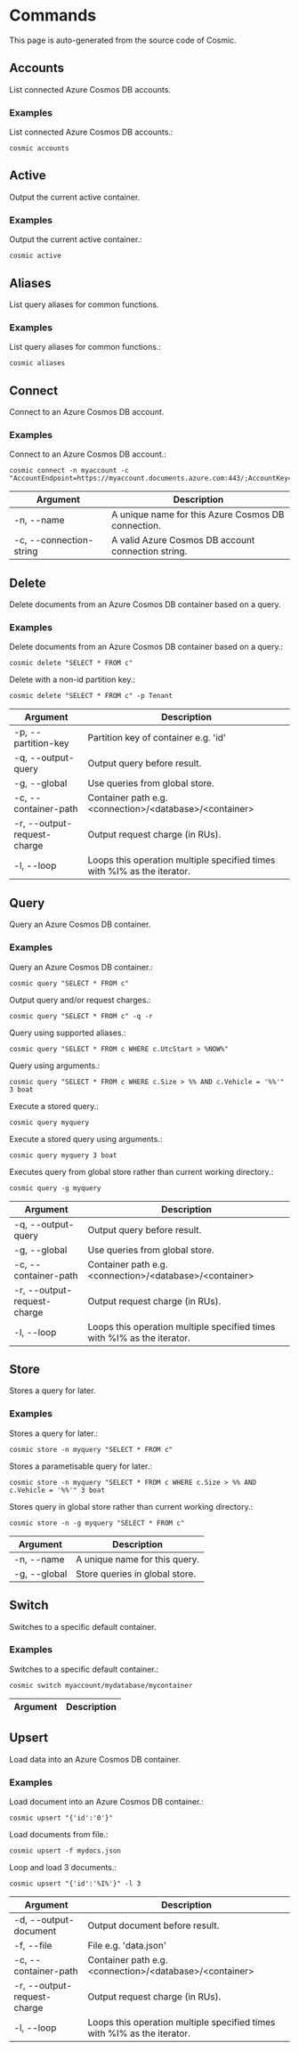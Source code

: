 # Commands
This page is auto-generated from the source code of Cosmic.
## Accounts
List connected Azure Cosmos DB accounts.
### Examples
List connected Azure Cosmos DB accounts.:
```
cosmic accounts
```
## Active
Output the current active container.
### Examples
Output the current active container.:
```
cosmic active
```
## Aliases
List query aliases for common functions.
### Examples
List query aliases for common functions.:
```
cosmic aliases
```
## Connect
Connect to an Azure Cosmos DB account.
### Examples
Connect to an Azure Cosmos DB account.:
```
cosmic connect -n myaccount -c "AccountEndpoint=https://myaccount.documents.azure.com:443/;AccountKey=****==;"
```
| Argument | Description |
| - | - | 
| -n, --name | A unique name for this Azure Cosmos DB connection. |
| -c, --connection-string | A valid Azure Cosmos DB account connection string. |
## Delete
Delete documents from an Azure Cosmos DB container based on a query.
### Examples
Delete documents from an Azure Cosmos DB container based on a query.:
```
cosmic delete "SELECT * FROM c"
```
Delete with a non-id partition key.:
```
cosmic delete "SELECT * FROM c" -p Tenant
```
| Argument | Description |
| - | - | 
| -p, --partition-key | Partition key of container e.g. 'id' |
| -q, --output-query | Output query before result. |
| -g, --global | Use queries from global store. |
| -c, --container-path | Container path e.g. \<connection>/\<database>/\<container> |
| -r, --output-request-charge | Output request charge (in RUs). |
| -l, --loop | Loops this operation multiple specified times with %I% as the iterator. |
## Query
Query an Azure Cosmos DB container.
### Examples
Query an Azure Cosmos DB container.:
```
cosmic query "SELECT * FROM c"
```
Output query and/or request charges.:
```
cosmic query "SELECT * FROM c" -q -r
```
Query using supported aliases.:
```
cosmic query "SELECT * FROM c WHERE c.UtcStart > %NOW%"
```
Query using arguments.:
```
cosmic query "SELECT * FROM c WHERE c.Size > %% AND c.Vehicle = '%%'" 3 boat
```
Execute a stored query.:
```
cosmic query myquery
```
Execute a stored query using arguments.:
```
cosmic query myquery 3 boat
```
Executes query from global store rather than current working directory.:
```
cosmic query -g myquery
```
| Argument | Description |
| - | - | 
| -q, --output-query | Output query before result. |
| -g, --global | Use queries from global store. |
| -c, --container-path | Container path e.g. \<connection>/\<database>/\<container> |
| -r, --output-request-charge | Output request charge (in RUs). |
| -l, --loop | Loops this operation multiple specified times with %I% as the iterator. |
## Store
Stores a query for later.
### Examples
Stores a query for later.:
```
cosmic store -n myquery "SELECT * FROM c"
```
Stores a parametisable query for later.:
```
cosmic store -n myquery "SELECT * FROM c WHERE c.Size > %% AND c.Vehicle = '%%'" 3 boat
```
Stores query in global store rather than current working directory.:
```
cosmic store -n -g myquery "SELECT * FROM c"
```
| Argument | Description |
| - | - | 
| -n, --name | A unique name for this query. |
| -g, --global | Store queries in global store. |
## Switch
Switches to a specific default container.
### Examples
Switches to a specific default container.:
```
cosmic switch myaccount/mydatabase/mycontainer
```
| Argument | Description |
| - | - | 
## Upsert
Load data into an Azure Cosmos DB container.
### Examples
Load document into an Azure Cosmos DB container.:
```
cosmic upsert "{'id':'0'}"
```
Load documents from file.:
```
cosmic upsert -f mydocs.json
```
Loop and load 3 documents.:
```
cosmic upsert "{'id':'%I%'}" -l 3
```
| Argument | Description |
| - | - | 
| -d, --output-document | Output document before result. |
| -f, --file | File e.g. 'data.json' |
| -c, --container-path | Container path e.g. \<connection>/\<database>/\<container> |
| -r, --output-request-charge | Output request charge (in RUs). |
| -l, --loop | Loops this operation multiple specified times with %I% as the iterator. |
